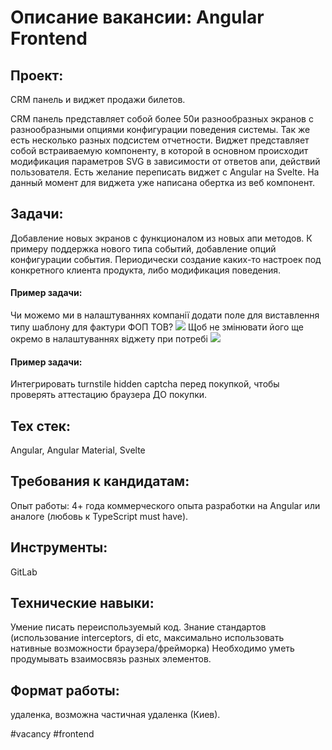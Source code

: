 # Описание вакансии: Angular Frontend
## Проект: 
CRM панель и виджет продажи билетов. 

CRM панель представляет собой более 50и разнообразных экранов с разнообразными опциями конфигурации поведения системы. Так же есть несколько разных подсистем отчетности.
Виджет представляет собой встраиваемую компоненту, в которой в основном происходит модификация параметров SVG в зависимости от ответов апи, действий пользователя. Есть желание переписать виджет с Angular на Svelte. На данный момент для виджета уже написана обертка из веб компонент.
## Задачи: 
Добавление новых экранов с функционалом из новых апи методов. К примеру поддержка нового типа событий, добавление опций конфигурации события. Периодически создание каких-то настроек под конкретного клиента продукта, либо модификация поведения.
#### Пример задачи:
Чи можемо ми в налаштуваннях компанії додати поле для виставлення типу шаблону для фактури ФОП ТОВ? ![](https://i.imgur.com/vB6J3NO.png)
Щоб не змінювати його ще окремо в налаштуваннях віджету при потребі
![](https://i.imgur.com/oyPEcdB.png)
#### Пример задачи:
Интегрировать turnstile hidden captcha перед покупкой, чтобы проверять аттестацию браузера ДО покупки.
## Тех стек: 
Angular, Angular Material, Svelte

## Требования к кандидатам:
Опыт работы: 4+ года коммерческого опыта разработки на Angular или аналоге (любовь к TypeScript must have). 
## Инструменты: 
GitLab
## Технические навыки: 
Умение писать переиспользуемый код.
Знание стандартов (использование interceptors, di etc, максимально использовать нативные возможности браузера/фрейморка)
Необходимо уметь продумывать взаимосвязь разных элементов.
## Формат работы: 
удаленка, возможна частичная удаленка (Киев).

#vacancy #frontend